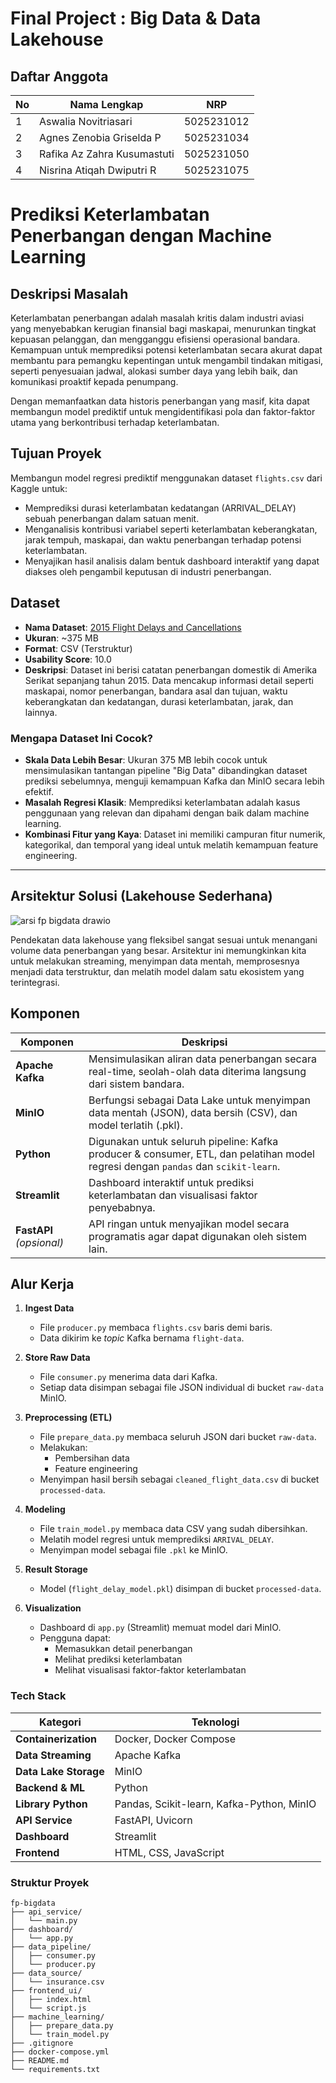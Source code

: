 # Final Project : Big Data & Data Lakehouse

## Daftar Anggota

| No | Nama Lengkap                  | NRP         |
|----|-------------------------------|-------------|
| 1  | Aswalia Novitriasari          | 5025231012  |
| 2  | Agnes Zenobia Griselda P      | 5025231034  |
| 3  | Rafika Az Zahra Kusumastuti   | 5025231050  |
| 4  | Nisrina Atiqah Dwiputri R     | 5025231075  |

# Prediksi Keterlambatan Penerbangan dengan Machine Learning

## Deskripsi Masalah
Keterlambatan penerbangan adalah masalah kritis dalam industri aviasi yang menyebabkan kerugian finansial bagi maskapai, menurunkan tingkat kepuasan pelanggan, dan mengganggu efisiensi operasional bandara. Kemampuan untuk memprediksi potensi keterlambatan secara akurat dapat membantu para pemangku kepentingan untuk mengambil tindakan mitigasi, seperti penyesuaian jadwal, alokasi sumber daya yang lebih baik, dan komunikasi proaktif kepada penumpang.

Dengan memanfaatkan data historis penerbangan yang masif, kita dapat membangun model prediktif untuk mengidentifikasi pola dan faktor-faktor utama yang berkontribusi terhadap keterlambatan.

## Tujuan Proyek

Membangun model regresi prediktif menggunakan dataset `flights.csv` dari Kaggle untuk:
- Memprediksi durasi keterlambatan kedatangan (ARRIVAL_DELAY) sebuah penerbangan dalam satuan menit.
- Menganalisis kontribusi variabel seperti keterlambatan keberangkatan, jarak tempuh, maskapai, dan waktu penerbangan terhadap potensi keterlambatan.
- Menyajikan hasil analisis dalam bentuk dashboard interaktif yang dapat diakses oleh pengambil keputusan di industri penerbangan.

## Dataset

- **Nama Dataset**: [2015 Flight Delays and Cancellations](https://www.kaggle.com/datasets/usdot/flight-delays?select=flights.csv)
- **Ukuran**: ~375 MB
- **Format**: CSV (Terstruktur)
- **Usability Score**: 10.0
- **Deskripsi**: Dataset ini berisi catatan penerbangan domestik di Amerika Serikat sepanjang tahun 2015. Data mencakup informasi detail seperti maskapai, nomor penerbangan, bandara asal dan tujuan, waktu keberangkatan dan kedatangan, durasi keterlambatan, jarak, dan lainnya.

### Mengapa Dataset Ini Cocok?

- **Skala Data Lebih Besar**: Ukuran 375 MB lebih cocok untuk mensimulasikan tantangan pipeline "Big Data" dibandingkan dataset prediksi sebelumnya, menguji kemampuan Kafka dan MinIO secara lebih efektif.
- **Masalah Regresi Klasik**: Memprediksi keterlambatan adalah kasus penggunaan yang relevan dan dipahami dengan baik dalam machine learning.
- **Kombinasi Fitur yang Kaya**: Dataset ini memiliki campuran fitur numerik, kategorikal, dan temporal yang ideal untuk melatih kemampuan feature engineering.

---

##  Arsitektur Solusi (Lakehouse Sederhana)

![arsi fp bigdata drawio](https://github.com/user-attachments/assets/4a06d7df-7d6c-41cd-b8fb-999944c996d4)

Pendekatan data lakehouse yang fleksibel sangat sesuai untuk menangani volume data penerbangan yang besar. Arsitektur ini memungkinkan kita untuk melakukan streaming, menyimpan data mentah, memprosesnya menjadi data terstruktur, dan melatih model dalam satu ekosistem yang terintegrasi.

## Komponen

| Komponen     | Deskripsi |
|--------------|-----------|
| **Apache Kafka** | Mensimulasikan aliran data penerbangan secara real-time, seolah-olah data diterima langsung dari sistem bandara. |
| **MinIO** | Berfungsi sebagai Data Lake untuk menyimpan data mentah (JSON), data bersih (CSV), dan model terlatih (.pkl). |
| **Python** | Digunakan untuk seluruh pipeline: Kafka producer & consumer, ETL, dan pelatihan model regresi dengan `pandas` dan `scikit-learn`. |
| **Streamlit** | Dashboard interaktif untuk prediksi keterlambatan dan visualisasi faktor penyebabnya. |
| **FastAPI** *(opsional)* | API ringan untuk menyajikan model secara programatis agar dapat digunakan oleh sistem lain. |

## Alur Kerja

1. **Ingest Data**
   - File `producer.py` membaca `flights.csv` baris demi baris.
   - Data dikirim ke *topic* Kafka bernama `flight-data`.

2. **Store Raw Data**
   - File `consumer.py` menerima data dari Kafka.
   - Setiap data disimpan sebagai file JSON individual di bucket `raw-data` MinIO.

3. **Preprocessing (ETL)**
   - File `prepare_data.py` membaca seluruh JSON dari bucket `raw-data`.
   - Melakukan:
     - Pembersihan data
     - Feature engineering
   - Menyimpan hasil bersih sebagai `cleaned_flight_data.csv` di bucket `processed-data`.

4. **Modeling**
   - File `train_model.py` membaca data CSV yang sudah dibersihkan.
   - Melatih model regresi untuk memprediksi `ARRIVAL_DELAY`.
   - Menyimpan model sebagai file `.pkl` ke MinIO.

5. **Result Storage**
   - Model (`flight_delay_model.pkl`) disimpan di bucket `processed-data`.

6. **Visualization**
   - Dashboard di `app.py` (Streamlit) memuat model dari MinIO.
   - Pengguna dapat:
     - Memasukkan detail penerbangan
     - Melihat prediksi keterlambatan
     - Melihat visualisasi faktor-faktor keterlambatan

### Tech Stack

| Kategori              | Teknologi                                      |
|-----------------------|------------------------------------------------|
| **Containerization**  | Docker, Docker Compose                         |
| **Data Streaming**    | Apache Kafka                                   |
| **Data Lake Storage** | MinIO                                          |
| **Backend & ML**      | Python                                         |
| **Library Python**    | Pandas, Scikit-learn, Kafka-Python, MinIO      |
| **API Service**       | FastAPI, Uvicorn                               |
| **Dashboard**         | Streamlit                                      |
| **Frontend**          | HTML, CSS, JavaScript                          |

### Struktur Proyek
```
fp-bigdata
├── api_service/
│   └── main.py
├── dashboard/
│   └── app.py
├── data_pipeline/
│   ├── consumer.py
│   └── producer.py
├── data_source/
│   └── insurance.csv
├── frontend_ui/
│   ├── index.html
│   └── script.js
├── machine_learning/
│   ├── prepare_data.py
│   └── train_model.py
├── .gitignore
├── docker-compose.yml
├── README.md
└── requirements.txt
```

